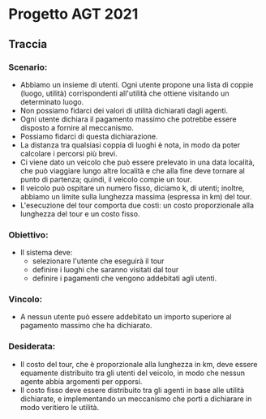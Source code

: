 # Progetto AGT 2021

## Traccia

### Scenario:

- Abbiamo un insieme di utenti. Ogni utente propone una lista di coppie (luogo, utilità) corrispondenti all'utilità che ottiene visitando un determinato luogo.
- Non possiamo fidarci dei valori di utilità dichiarati dagli agenti.
- Ogni utente dichiara il pagamento massimo che potrebbe essere disposto a fornire al meccanismo.
- Possiamo fidarci di questa dichiarazione.
- La distanza tra qualsiasi coppia di luoghi è nota, in modo da poter calcolare i percorsi più brevi.
- Ci viene dato un veicolo che può essere prelevato in una data località, che può viaggiare lungo altre località e che alla fine deve tornare al punto di partenza; quindi, il veicolo compie un tour.
- Il veicolo può ospitare un numero fisso, diciamo k, di utenti; inoltre, abbiamo un limite sulla lunghezza massima (espressa in km) del tour.
- L'esecuzione del tour comporta due costi: un costo proporzionale alla lunghezza del tour e un costo fisso.

### Obiettivo:

- Il sistema deve:
  - selezionare l'utente che eseguirà il tour
  - definire i luoghi che saranno visitati dal tour
  - definire i pagamenti che vengono addebitati agli utenti.

### Vincolo:

- A nessun utente può essere addebitato un importo superiore al pagamento massimo che ha dichiarato.

### Desiderata:

- Il costo del tour, che è proporzionale alla lunghezza in km, deve essere equamente distribuito tra gli utenti del veicolo, in modo che nessun agente abbia argomenti per opporsi.
- Il costo fisso deve essere distribuito tra gli agenti in base alle utilità dichiarate, e implementando un meccanismo che porti a dichiarare in modo veritiero le utilità.
